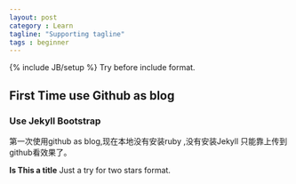 ```yaml
---
layout: post
category : Learn
tagline: "Supporting tagline"
tags : beginner
---
```

{% include JB/setup %}
Try before include format.


## First Time use Github as blog

### Use Jekyll Bootstrap

第一次使用github as blog,现在本地没有安装ruby ,没有安装Jekyll
只能靠上传到github看效果了。


**Is This a title**
Just a try for two stars format.


